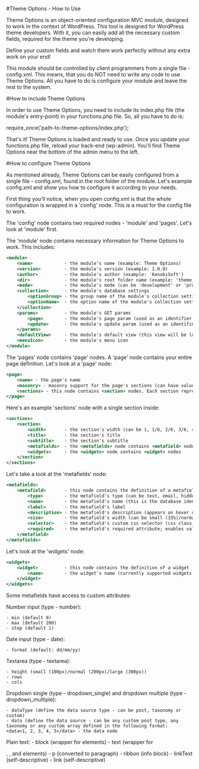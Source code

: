 
#Theme Options - How to Use

Theme Options is an object-oriented configuration MVC module, designed to work in the context of WordPress.
This tool is designed for WordPress theme developers. With it, you can easily add all the necessary custom fields, required
for the theme you're developing.

Define your custom fields and watch them work perfectly without any extra work on your end!

This module should be controlled by client programmers from a single file - config.xml. This means, that you do NOT need to write any code to use Theme Options. All you have to do is configure your module and leave the rest to the system.

#How to include Theme Options

In order to use Theme Options, you need to include its index.php file (the module's entry-point) in your functions.php file.
So, all you have to do is:

require_once('path-to-theme-options/index.php');

That's it! Theme Options is loaded and ready to use. Once you update your functions.php file, reload your back-end (wp-admin).
You'll find Theme Options near the bottom of the admin menu to the left.

#How to configure Theme Options

As mentioned already, Theme Options can be easily configured from a single file - config.xml, found in the root folder of the module.
Let's example config.xml and show you how to configure it according to your needs.

First thing you'll notice, when you open config.xml is that the whole configuration is wrapped in a 'config' node. This is a must
for the config file to work.

The 'config' node contains two required nodes - 'module' and 'pages'. Let's look at 'module' first.

The 'module' node contains necessary information for Theme Options to work. This includes:

```xml
<module>
    <name>            - the module's name (example: Theme Options)
    <version>         - the module's version (example: 1.0.0)
    <author>          - the module's author (example: 'KenobiSoft')
    <dir>             - the module's root folder name (example: 'theme_options')
    <mode>            - the module's mode (can be 'development' or 'production')
    <collection>      - the module's database settings
        <optionGroup> - the group name of the module's collection setting
        <optionName>  - the option name of the module's collection setting
    </collection>
    <params>          - the module's GET params
        <page>        - the module's page param (used as an identifier for the module's pages)
        <update>      - the module's update param (used as an identifier when an update event is triggered)
    </params>
    <defaultView>     - the module's default view (this view will be loaded as a fallback, when a view cannot be found and loaded)
    <menuIcon>        - the module's menu icon
</module>
```

The 'pages' node contains 'page' nodes. A 'page' node contains your entire page definition. Let's look at a 'page' node:

```xml
<page>
    <name> - the page's name
    <masonry> - masonry support for the page's sections (can have values true/false or you can remove it, which equals to false)
    <sections> - this node contains <section> nodes. Each section represents an html section, which contains metafields and/or widgets.
</page>
```

Here's an example 'sections' node with a single section inside:

```xml
<sections>
    <section>
        <width>       - the section's width (can be 1, 1/6, 2/6, 3/6, 4/6, 5/6)
        <title>       - the section's title
        <subtitle>    - the section's subtitle
        <metafields>  - the <metafields> node contains <metafield> nodes
        <widgets>     - the <widgets> node contains <widget> nodes
    </section>
</sections>
```

Let's take a look at the 'metafields' node:

```xml
<metafields>
    <metafield>       - this node contains the definition of a metafield
        <type>        - the metafield's type (can be text, email, hidden, number, checkbox, date, file, image, textarea, dropdown_single, dropdown_multiple, editor, map, gallery, plain_text)
        <name>        - the metafield's name (this is the database identifier for the field; you will require this name to pull out the field's data on the frontend)
        <label>       - the metafield's label
        <description> - the metafield's description (appears on hover on the label)
        <size>        - the metafield's width (can be small (33%)/normal (50%)/large (75%)/auto (100%))
        <selector>    - the metafield's custom css selector (css class)
        <required>    - the metafield's required attribute; enables validation for the metafield (can have values true/false or you can remove it, which equals to false)
    </metafield>
</metafields>
```

Let's look at the 'widgets' node:

```xml
<widgets>
    <widget>          - this node contains the definition of a widget
        <name>        - the widget's name (currently supported widgets are activity, statistics and plugins)
    </widget>
</widgets>
```

Some metafields have access to custom attributes:
	
Number input (type - number):

	- min (default 0)
	- max (default 200)
	- step (default 1)

Date input (type - date):

	- format (default: dd/mm/yy)

Textarea (type - textarea):

	- height (small (100px)/normal (200px)/large (300px))
	- rows
	- cols

Dropdown single (type - dropdown_single) and dropdown multiple (type - dropdown_multiple):

    - dataType (define the data source type - can be post, taxonomy or custom)
    - data (define the data source - can be any custom post type, any taxonomy or any custom array defined in the following format:
    <data>1, 2, 3, 4, 5</data> - the data node

Plain text:
	- block (wrapper for <text> elements)
	- text (wrapper for <p>, <ribbon>, <linkText> and <link> elements)
	- p (converted to paragraph)
	- ribbon (info block)
	- linkText (self-descriptive)
	- link (self-descriptive)